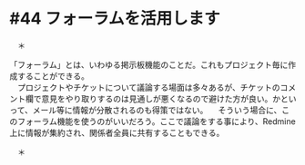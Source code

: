 # #44 フォーラムを活用します



　＊

「フォーラム」とは、いわゆる掲示板機能のことだ。これもプロジェクト毎に作成することができる。  
　プロジェクトやチケットについて議論する場面は多々あるが、チケットのコメント欄で意見をやり取りするのは見通しが悪くなるので避けた方が良い。かといって、メール等に情報が分散されるのも得策ではない。
　そういう場合に、このフォーラム機能を使うのがいいだろう。ここで議論をする事により、Redmine上に情報が集約され、関係者全員に共有することもできる。

　＊
